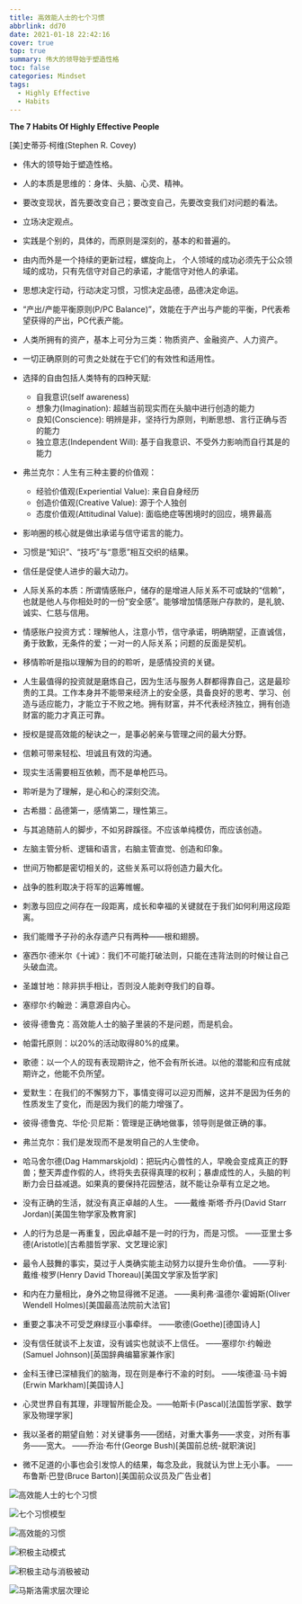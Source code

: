```yaml
---
title: 高效能人士的七个习惯
abbrlink: dd70
date: 2021-01-18 22:42:16
cover: true
top: true
summary: 伟大的领导始于塑造性格
toc: false
categories: Mindset
tags:
  - Highly Effective
  - Habits
---
```


**The 7 Habits Of Highly Effective People**

[美]史蒂芬·柯维(Stephen R. Covey)

+ 伟大的领导始于塑造性格。
+ 人的本质是思维的：身体、头脑、心灵、精神。
+ 要改变现状，首先要改变自己；要改变自己，先要改变我们对问题的看法。
+ 立场决定观点。
+ 实践是个别的，具体的，而原则是深刻的，基本的和普遍的。
+ 由内而外是一个持续的更新过程，螺旋向上，
  个人领域的成功必须先于公众领域的成功，只有先信守对自己的承诺，才能信守对他人的承诺。
+ 思想决定行动，行动决定习惯，习惯决定品德，品德决定命运。
+ “产出/产能平衡原则(P/PC Balance)”，效能在于产出与产能的平衡，P代表希望获得的产出，PC代表产能。
+ 人类所拥有的资产，基本上可分为三类：物质资产、金融资产、人力资产。
+ 一切正确原则的可贵之处就在于它们的有效性和适用性。
+ 选择的自由包括人类特有的四种天赋:
  - 自我意识(self awareness)
  - 想象力(Imagination): 超越当前现实而在头脑中进行创造的能力
  - 良知(Conscience): 明辨是非，坚持行为原则，判断思想、言行正确与否的能力
  - 独立意志(Independent Will): 基于自我意识、不受外力影响而自行其是的能力
+ 弗兰克尔：人生有三种主要的价值观：
  - 经验价值观(Experiential Value): 来自自身经历
  - 创造价值观(Creative Value): 源于个人独创
  - 态度价值观(Attitudinal Value): 面临绝症等困境时的回应，境界最高
+ 影响圈的核心就是做出承诺与信守诺言的能力。
+ 习惯是“知识”、“技巧”与“意愿”相互交织的结果。
+ 信任是促使人进步的最大动力。
+ 人际关系的本质：所谓情感账户，储存的是增进人际关系不可或缺的“信赖”，也就是他人与你相处时的一份“安全感”。能够增加情感账户存款的，是礼貌、诚实、仁慈与信用。
+ 情感账户投资方式：理解他人，注意小节，信守承诺，明确期望，正直诚信，勇于致歉，无条件的爱；一对一的人际关系；问题的反面是契机。
+ 移情聆听是指以理解为目的的聆听，是感情投资的关键。
+ 人生最值得的投资就是磨炼自己，因为生活与服务人群都得靠自己，这是最珍贵的工具。工作本身并不能带来经济上的安全感，具备良好的思考、学习、创造与适应能力，才能立于不败之地。拥有财富，并不代表经济独立，拥有创造财富的能力才真正可靠。
+ 授权是提高效能的秘诀之一，是事必躬亲与管理之间的最大分野。
+ 信赖可带来轻松、坦诚且有效的沟通。
+ 现实生活需要相互依赖，而不是单枪匹马。
+ 聆听是为了理解，是心和心的深刻交流。
+ 古希腊：品德第一，感情第二，理性第三。
+ 与其追随前人的脚步，不如另辟蹊径。不应该单纯模仿，而应该创造。
+ 左脑主管分析、逻辑和语言，右脑主管直觉、创造和印象。
+ 世间万物都是密切相关的，这些关系可以将创造力最大化。
+ 战争的胜利取决于将军的运筹帷幄。
+ 刺激与回应之间存在一段距离，成长和幸福的关键就在于我们如何利用这段距离。
+ 我们能赠予子孙的永存遗产只有两种——根和翅膀。



+ 塞西尔·德米尔《十诫》：我们不可能打破法则，只能在违背法则的时候让自己头破血流。
+ 圣雄甘地：除非拱手相让，否则没人能剥夺我们的自尊。
+ 塞缪尔·约翰逊：满意源自内心。
+ 彼得·德鲁克：高效能人士的脑子里装的不是问题，而是机会。
+ 帕雷托原则：以20%的活动取得80%的成果。
+ 歌德：以一个人的现有表现期许之，他不会有所长进。以他的潜能和应有成就期许之，他能不负所望。
+ 爱默生：在我们的不懈努力下，事情变得可以迎刃而解，这并不是因为任务的性质发生了变化，而是因为我们的能力增强了。
+ 彼得·德鲁克、华伦·贝尼斯：管理是正确地做事，领导则是做正确的事。
+ 弗兰克尔：我们是发现而不是发明自己的人生使命。
+ 哈马舍尔德(Dag Hammarskjold)：把玩内心兽性的人，早晚会变成真正的野兽；整天弄虚作假的人，终将失去获得真理的权利；暴虐成性的人，头脑的判断力会日益减退。如果真的要保持花园整洁，就不能让杂草有立足之地。



+ 没有正确的生活，就没有真正卓越的人生。
  ——戴维·斯塔·乔丹(David Starr Jordan)[美国生物学家及教育家]
+ 人的行为总是一再重复，因此卓越不是一时的行为，而是习惯。
  ——亚里士多德(Aristotle)[古希腊哲学家、文艺理论家]
+ 最令人鼓舞的事实，莫过于人类确实能主动努力以提升生命价值。
  ——亨利·戴维·梭罗(Henry David Thoreau)[美国文学家及哲学家]
+ 和内在力量相比，身外之物显得微不足道。
  ——奥利弗·温德尔·霍姆斯(Oliver Wendell Holmes)[美国最高法院前大法官]
+ 重要之事决不可受芝麻绿豆小事牵绊。
  ——歌德(Goethe)[德国诗人]
+ 没有信任就谈不上友谊，没有诚实也就谈不上信任。
  ——塞缪尔·约翰逊(Samuel Johnson)[英国辞典编纂家兼作家]
+ 金科玉律已深植我们的脑海，现在则是奉行不渝的时刻。
  ——埃德温·马卡姆(Erwin Markham)[美国诗人]
+ 心灵世界自有其理，非理智所能企及。——帕斯卡(Pascal)[法国哲学家、数学家及物理学家]
+ 我以圣者的期望自勉：对关键事务——团结，对重大事务——求变，对所有事务——宽大。
  ——乔治·布什(George Bush)[美国前总统-就职演说]
+ 微不足道的小事也会引发惊人的结果，每念及此，我就认为世上无小事。
  ——布鲁斯·巴登(Bruce Barton)[美国前众议员及广告业者]

![高效能人士的七个习惯](https://cdn.jsdelivr.net/gh/sstian/images/blogimg/高效能人士的七个习惯7.png)

![七个习惯模型](https://cdn.jsdelivr.net/gh/sstian/images/blogimg/七个习惯模型.jpg)

![高效能的习惯](https://cdn.jsdelivr.net/gh/sstian/images/blogimg/高效能的习惯.jpg)

![积极主动模式](https://cdn.jsdelivr.net/gh/sstian/images/blogimg/积极主动模式.jpg)

![积极主动与消极被动](https://cdn.jsdelivr.net/gh/sstian/images/blogimg/积极主动与消极被动.jpg)

![马斯洛需求层次理论](https://cdn.jsdelivr.net/gh/sstian/images/blogimg/马斯洛需求层次理论.jpg)
